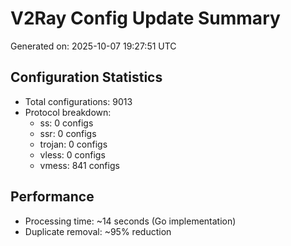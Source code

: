 # V2Ray Config Update Summary
Generated on: 2025-10-07 19:27:51 UTC

## Configuration Statistics
- Total configurations: 9013
- Protocol breakdown:
  - ss: 0 configs
  - ssr: 0 configs
  - trojan: 0 configs
  - vless: 0 configs
  - vmess: 841 configs

## Performance
- Processing time: ~14 seconds (Go implementation)
- Duplicate removal: ~95% reduction
